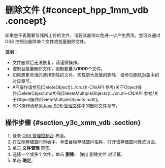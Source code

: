 # 删除文件 {#concept_hpp_1mm_vdb .concept}

如果您不再需要存储所上传的文件，请将其删除以免进一步产生费用。您可以通过 OSS 控制台删除单个文件或批量删除文件。

**说明：** 

-   文件删除后无法恢复，请谨慎操作。
-   控制台批量删除文件，限制数量为**1000**个文件。
-   如果想更灵活的选择删除的文件，实现更大批量的删除，请参见[删除对象](../cn.zh-CN/开发指南/管理文件/删除对象.md#)中的对应章节。
-   API操作请参见[DeleteObject](../cn.zh-CN/API 参考/关于Object操作/DeleteObject.md#)和[DeleteMultipleObjects](../cn.zh-CN/API 参考/关于Object操作/DeleteMultipleObjects.md#)。
-   SDK操作请参见[Java SDK-管理文件](https://help.aliyun.com/document_detail/32015.html)中的删除文件章节。

## 操作步骤 {#section_y3c_xmm_vdb .section}

1.  登录 [OSS 管理控制台](https://oss.console.aliyun.com/) 界面。
2.  在左侧存储空间列表中，单击目标存储空间名称，打开该存储空间概览页面。
3.  单击 **文件管理** 页签。
4.  选择一个或多个文件，单击 **删除**， 弹出 删除文件 对话框。
5.  单击 **确定**。

